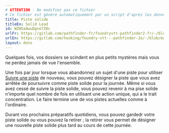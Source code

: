 ```yaml
---
# ATTENTION : Ne modifiez pas ce fichier
# Ce fichier est généré automatiquement par un script d'après les données du module Foundry VTT officiel et de sa traduction
title: Piste solide
titleEn: Solid Lead
id: WZWSaAwuDgne7Z0c
urlFr: https://gitlab.com/pathfinder-fr/foundryvtt-pathfinder2-fr/-/blob/master/data/feats/WZWSaAwuDgne7Z0c.htm
urlEn: https://gitlab.com/hooking/foundry-vtt---pathfinder-2e/-/blob/master/packs/data/feats.db/solid-lead.json
layout: dons
---
```

Quelques fois, vos dossiers se scindent en plus petits mystères mais vous ne perdez jamais de vue l'ensemble.

Une fois par jour lorsque vous abandonnez un sujet d'une piste pour utiliser [Suivre une piste](../actions/suivre-une-piste.md) de nouveau, vous pouvez désigner la piste que vous avez arrêtée de poursuivre comme piste solide pour la journée. Même si vous avez cessé de suivre la piste solide, vous pouvez revenir à ma pise solide n'importe quel nombre de fois en utilisant une action unique, qui a le trait concentration. Le faire termine une de vos pistes actuelles comme à l'ordinaire.

Durant vos prochains préparatifs quotidiens, vous pouvez gardedr votre piste solide ou vous pouvez la retirer ; la retirer vous permet de désigner une nouvelle piste solide plus tard au cours de cette journée.
